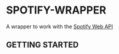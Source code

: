 # SPOTIFY-WRAPPER

A wrapper to work with the [Spotify Web API](https://developer.spotify.com/documentation/web-api/)


## GETTING STARTED
